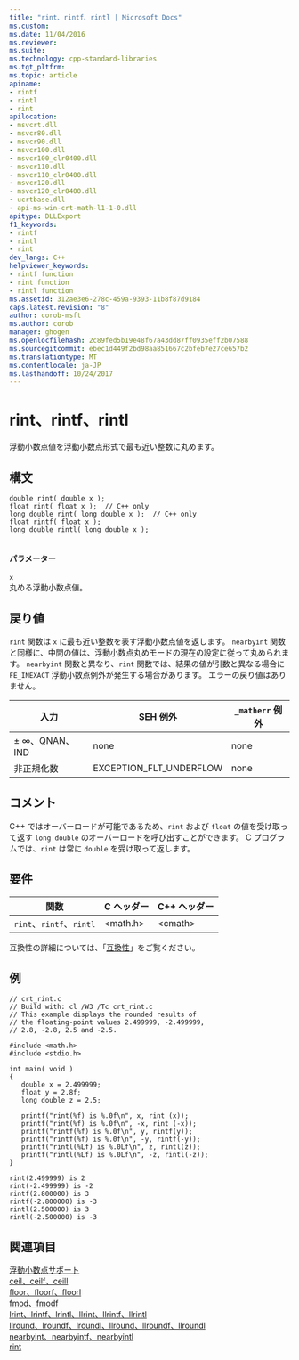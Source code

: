 ```yaml
---
title: "rint、rintf、rintl | Microsoft Docs"
ms.custom: 
ms.date: 11/04/2016
ms.reviewer: 
ms.suite: 
ms.technology: cpp-standard-libraries
ms.tgt_pltfrm: 
ms.topic: article
apiname:
- rintf
- rintl
- rint
apilocation:
- msvcrt.dll
- msvcr80.dll
- msvcr90.dll
- msvcr100.dll
- msvcr100_clr0400.dll
- msvcr110.dll
- msvcr110_clr0400.dll
- msvcr120.dll
- msvcr120_clr0400.dll
- ucrtbase.dll
- api-ms-win-crt-math-l1-1-0.dll
apitype: DLLExport
f1_keywords:
- rintf
- rintl
- rint
dev_langs: C++
helpviewer_keywords:
- rintf function
- rint function
- rintl function
ms.assetid: 312ae3e6-278c-459a-9393-11b8f87d9184
caps.latest.revision: "8"
author: corob-msft
ms.author: corob
manager: ghogen
ms.openlocfilehash: 2c89fed5b19e48f67a43dd87ff0935eff2b07588
ms.sourcegitcommit: ebec1d449f2bd98aa851667c2bfeb7e27ce657b2
ms.translationtype: MT
ms.contentlocale: ja-JP
ms.lasthandoff: 10/24/2017
---
```

# <a name="rint-rintf-rintl"></a>rint、rintf、rintl
浮動小数点値を浮動小数点形式で最も近い整数に丸めます。  
  
## <a name="syntax"></a>構文  
  
```  
double rint( double x );  
float rint( float x );  // C++ only  
long double rint( long double x );  // C++ only  
float rintf( float x );   
long double rintl( long double x );  
  
```  
  
#### <a name="parameters"></a>パラメーター  
 `x`  
 丸める浮動小数点値。  
  
## <a name="return-value"></a>戻り値  
 `rint` 関数は `x` に最も近い整数を表す浮動小数点値を返します。 `nearbyint` 関数と同様に、中間の値は、浮動小数点丸めモードの現在の設定に従って丸められます。 `nearbyint` 関数と異なり、`rint` 関数では、結果の値が引数と異なる場合に `FE_INEXACT` 浮動小数点例外が発生する場合があります。 エラーの戻り値はありません。  
  
|入力|SEH 例外|`_matherr` 例外|  
|-----------|-------------------|--------------------------|  
|± ∞、QNAN、IND|none|none|  
|非正規化数|EXCEPTION_FLT_UNDERFLOW|none|  
  
## <a name="remarks"></a>コメント  
 C++ ではオーバーロードが可能であるため、`rint` および `float` の値を受け取って返す `long double` のオーバーロードを呼び出すことができます。 C プログラムでは、`rint` は常に `double` を受け取って返します。  
  
## <a name="requirements"></a>要件  
  
|関数|C ヘッダー|C++ ヘッダー|  
|--------------|--------------|------------------|  
|`rint`、`rintf`、`rintl`|\<math.h>|\<cmath>|  
  
 互換性の詳細については、「[互換性](../../c-runtime-library/compatibility.md)」をご覧ください。  
  
## <a name="example"></a>例  
  
```  
// crt_rint.c  
// Build with: cl /W3 /Tc crt_rint.c  
// This example displays the rounded results of  
// the floating-point values 2.499999, -2.499999,   
// 2.8, -2.8, 2.5 and -2.5.  
  
#include <math.h>  
#include <stdio.h>  
  
int main( void )  
{  
   double x = 2.499999;  
   float y = 2.8f;  
   long double z = 2.5;  
  
   printf("rint(%f) is %.0f\n", x, rint (x));  
   printf("rint(%f) is %.0f\n", -x, rint (-x));  
   printf("rintf(%f) is %.0f\n", y, rintf(y));  
   printf("rintf(%f) is %.0f\n", -y, rintf(-y));  
   printf("rintl(%Lf) is %.0Lf\n", z, rintl(z));  
   printf("rintl(%Lf) is %.0Lf\n", -z, rintl(-z));  
}  
```  
  
```Output  
rint(2.499999) is 2  
rint(-2.499999) is -2  
rintf(2.800000) is 3  
rintf(-2.800000) is -3  
rintl(2.500000) is 3  
rintl(-2.500000) is -3  
```  
  
## <a name="see-also"></a>関連項目  
 [浮動小数点サポート](../../c-runtime-library/floating-point-support.md)   
 [ceil、ceilf、ceill](../../c-runtime-library/reference/ceil-ceilf-ceill.md)   
 [floor、floorf、floorl](../../c-runtime-library/reference/floor-floorf-floorl.md)   
 [fmod、fmodf](../../c-runtime-library/reference/fmod-fmodf.md)   
 [lrint、lrintf、lrintl、llrint、llrintf、llrintl](http://msdn.microsoft.com/en-us/312fd869-a9c0-4107-bb23-ab8299d04385)   
 [llround、lroundf、lroundl、llround、llroundf、llroundl](../../c-runtime-library/reference/lround-lroundf-lroundl-llround-llroundf-llroundl.md)   
 [nearbyint、nearbyintf、nearbyintl](http://msdn.microsoft.com/en-us/15111e73-331d-41d1-81b7-3e10df894848)   
 [rint](../../c-runtime-library/reference/rint-rintf-rintl.md)